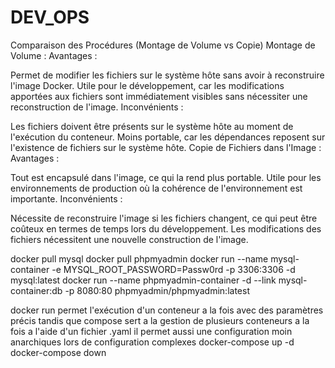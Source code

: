 # DEV_OPS

Comparaison des Procédures (Montage de Volume vs Copie)
Montage de Volume :
Avantages :

Permet de modifier les fichiers sur le système hôte sans avoir à reconstruire l'image Docker.
Utile pour le développement, car les modifications apportées aux fichiers sont immédiatement visibles sans nécessiter une reconstruction de l'image.
Inconvénients :

Les fichiers doivent être présents sur le système hôte au moment de l'exécution du conteneur.
Moins portable, car les dépendances reposent sur l'existence de fichiers sur le système hôte.
Copie de Fichiers dans l'Image :
Avantages :

Tout est encapsulé dans l'image, ce qui la rend plus portable.
Utile pour les environnements de production où la cohérence de l'environnement est importante.
Inconvénients :

Nécessite de reconstruire l'image si les fichiers changent, ce qui peut être coûteux en termes de temps lors du développement.
Les modifications des fichiers nécessitent une nouvelle construction de l'image.

docker pull mysql
docker pull phpmyadmin
docker run --name mysql-container -e MYSQL_ROOT_PASSWORD=Passw0rd -p 3306:3306 -d mysql:latest
docker run --name phpmyadmin-container -d --link mysql-container:db -p 8080:80 phpmyadmin/phpmyadmin:latest

docker run permet l'exécution d'un conteneur a la fois avec des paramètres précis tandis que compose sert a la gestion de plusieurs conteneurs a la fois a l'aide d'un fichier .yaml il permet aussi une configuration moin anarchiques lors de configuration complexes
docker-compose up -d
docker-compose down